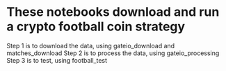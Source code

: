 # These notebooks download and run a crypto football coin strategy

Step 1 is to download the data, using gateio_download and matches_download
Step 2 is to process the data, using gateio_processing
Step 3 is to test, using football_test
